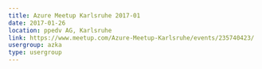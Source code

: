 ```yaml
---
title: Azure Meetup Karlsruhe 2017-01
date: 2017-01-26
location: ppedv AG, Karlsruhe
link: https://www.meetup.com/Azure-Meetup-Karlsruhe/events/235740423/
usergroup: azka
type: usergroup
---
```

